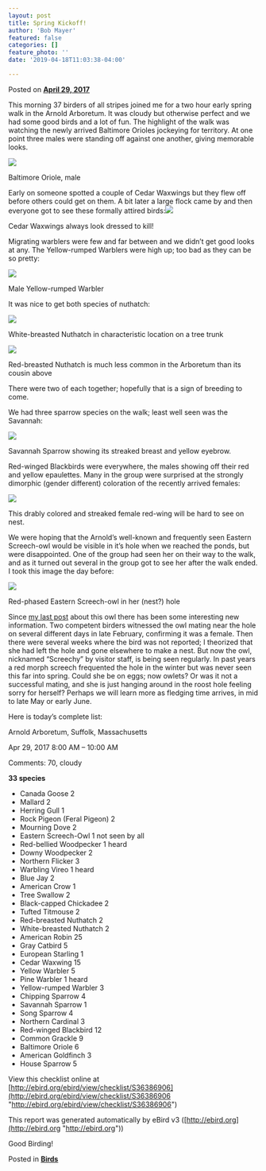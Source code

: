 ```yaml
---
layout: post
title: Spring Kickoff!
author: 'Bob Mayer'
featured: false
categories: []
feature_photo: ''
date: '2019-04-18T11:03:38-04:00'

---
```

Posted on [**April 29, 2017**](https://web.archive.org/web/20171113130623/http://www.arbotopia.com/spring-kickoff/ "6:23 pm")

This morning 37 birders of all stripes joined me for a two hour early spring walk in the Arnold Arboretum. It was cloudy but otherwise perfect and we had some good birds and a lot of fun. The highlight of the walk was watching the newly arrived Baltimore Orioles jockeying for territory. At one point three males were standing off against one another, giving memorable looks.

![](/images/P1080772-3.jpg)

Baltimore Oriole, male

Early on someone spotted a couple of Cedar Waxwings but they flew off before others could get on them. A bit later a large flock came by and then everyone got to see these formally attired birds:![](/images/P1170798_1.jpg)

Cedar Waxwings always look dressed to kill!

Migrating warblers were few and far between and we didn’t get good looks at any. The Yellow-rumped Warblers were high up; too bad as they can be so pretty:

![](/images/P1120856-1.jpg)

Male Yellow-rumped Warbler

It was nice to get both species of nuthatch:

![](/images/P1150579.jpg)

White-breasted Nuthatch in characteristic location on a tree trunk

![](/images/P1090332.jpg)

Red-breasted Nuthatch is much less common in the Arboretum than its cousin above

There were two of each together; hopefully that is a sign of breeding to come.

We had three sparrow species on the walk; least well seen was the Savannah:

![](/images/P1100138.jpg)

Savannah Sparrow showing its streaked breast and yellow eyebrow.

Red-winged Blackbirds were everywhere, the males showing off their red and yellow epaulettes. Many in the group were surprised at the strongly dimorphic (gender different) coloration of the recently arrived females:

![](/images/P1150907.jpg)

This drably colored and streaked female red-wing will be hard to see on nest.

We were hoping that the Arnold’s well-known and frequently seen Eastern Screech-owl would be visible in it’s hole when we reached the ponds, but were disappointed. One of the group had seen her on their way to the walk, and as it turned out several in the group got to see her after the walk ended. I took this image the day before:

![](/images/P1150916.jpg)

Red-phased Eastern Screech-owl in her (nest?) hole

Since [my last post](https://www.arbotopia.com/2019/04/18/after-the-storm.html) about this owl there has been some interesting new information. Two competent birders witnessed the owl mating near the hole on several different days in late February, confirming it was a female. Then there were several weeks where the bird was not reported; I theorized that she had left the hole and gone elsewhere to make a nest. But now the owl, nicknamed “Screechy” by visitor staff, is being seen regularly. In past years a red morph screech frequented the hole in the winter but was never seen this far into spring. Could she be on eggs; now owlets? Or was it not a successful mating, and she is just hanging around in the roost hole feeling sorry for herself? Perhaps we will learn more as fledging time arrives, in mid to late May or early June.

Here is today’s complete list:

Arnold Arboretum, Suffolk, Massachusetts

Apr 29, 2017 8:00 AM – 10:00 AM

Comments: 70, cloudy

**33 species**

* Canada Goose 2
* Mallard 2
* Herring Gull 1
* Rock Pigeon (Feral Pigeon) 2
* Mourning Dove 2
* Eastern Screech-Owl 1 not seen by all
* Red-bellied Woodpecker 1 heard
* Downy Woodpecker 2
* Northern Flicker 3
* Warbling Vireo 1 heard
* Blue Jay 2
* American Crow 1
* Tree Swallow 2
* Black-capped Chickadee 2
* Tufted Titmouse 2
* Red-breasted Nuthatch 2
* White-breasted Nuthatch 2
* American Robin 25
* Gray Catbird 5
* European Starling 1
* Cedar Waxwing 15
* Yellow Warbler 5
* Pine Warbler 1 heard
* Yellow-rumped Warbler 3
* Chipping Sparrow 4
* Savannah Sparrow 1
* Song Sparrow 4
* Northern Cardinal 3
* Red-winged Blackbird 12
* Common Grackle 9
* Baltimore Oriole 6
* American Goldfinch 3
* House Sparrow 5

View this checklist online at [http://ebird.org/ebird/view/checklist/S36386906](http://ebird.org/ebird/view/checklist/S36386906 "http://ebird.org/ebird/view/checklist/S36386906")

This report was generated automatically by eBird v3 ([http://ebird.org](http://ebird.org "http://ebird.org"))

Good Birding!

Posted in [**Birds**](https://web.archive.org/web/20171113130623/http://www.arbotopia.com/category/birds/)

